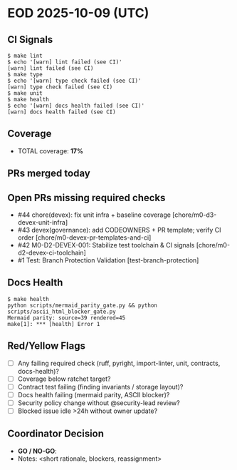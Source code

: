 # EOD 2025-10-09 (UTC)

## CI Signals
```console
$ make lint
$ echo '[warn] lint failed (see CI)'
[warn] lint failed (see CI)
$ make type
$ echo '[warn] type check failed (see CI)'
[warn] type check failed (see CI)
$ make unit
$ make health
$ echo '[warn] docs health failed (see CI)'
[warn] docs health failed (see CI)
```

## Coverage
- TOTAL coverage: **17%**

## PRs merged today

## Open PRs missing required checks
- #44 chore(devex): fix unit infra + baseline coverage [chore/m0-d3-devex-unit-infra]
- #43 devex(governance): add CODEOWNERS + PR template; verify CI order [chore/m0-devex-pr-templates-and-ci]
- #42 M0-D2-DEVEX-001: Stabilize test toolchain & CI signals [chore/m0-d2-devex-ci-toolchain]
- #1 Test: Branch Protection Validation [test-branch-protection]

## Docs Health
```console
$ make health
python scripts/mermaid_parity_gate.py && python scripts/ascii_html_blocker_gate.py
Mermaid parity: source=39 rendered=45
make[1]: *** [health] Error 1
```

## Red/Yellow Flags
- [ ] Any failing required check (ruff, pyright, import-linter, unit, contracts, docs-health)?
- [ ] Coverage below ratchet target?
- [ ] Contract test failing (finding invariants / storage layout)?
- [ ] Docs health failing (mermaid parity, ASCII blocker)?
- [ ] Security policy change without @security-lead review?
- [ ] Blocked issue idle >24h without owner update?

## Coordinator Decision
- **GO / NO-GO**: <pick one>
- Notes: <short rationale, blockers, reassignment>
